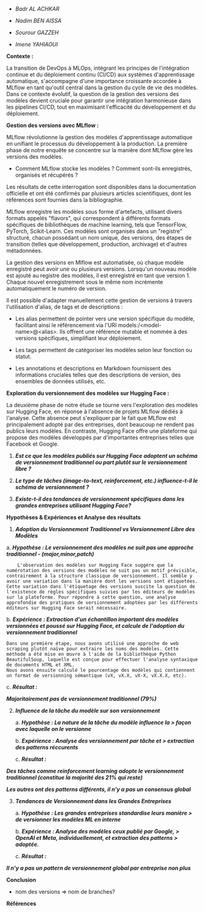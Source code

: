 - _Badr AL ACHKAR_

- _Nadim BEN AISSA_

- _Sourour GAZZEH_

- _Imene YAHIAOUI_

**Contexte :**

La transition de DevOps à MLOps, intégrant les principes de
l\'intégration continue et du déploiement continu (CI/CD) aux systèmes
d\'apprentissage automatique, s\'accompagne d\'une importance croissante
accordée à MLflow en tant qu\'outil central dans la gestion du cycle de
vie des modèles. Dans ce contexte évolutif, la question de la gestion
des versions des modèles devient cruciale pour garantir une intégration
harmonieuse dans les pipelines CI/CD, tout en maximisant l\'efficacité
du développement et du déploiement.

**Gestion des versions avec MLflow :**

MLflow révolutionne la gestion des modèles d\'apprentissage automatique
en unifiant le processus du développement à la production. La première
phase de notre enquête se concentre sur la manière dont MLflow gère les
versions des modèles.

- Comment MLflow stocke les modèles ? Comment sont-ils enregistrés, organisés et récupérés ?

Les résultats de cette interrogation sont disponibles dans la
documentation officielle et ont été confirmés par plusieurs articles
scientifiques, dont les références sont fournies dans la bibliographie.

MLflow enregistre les modèles sous forme d\'artefacts, utilisant divers
formats appelés \"flavors\", qui correspondent à différents formats
spécifiques de bibliothèques de machine learning, tels que TensorFlow,
PyTorch, Scikit-Learn. Ces modèles sont organisés dans un \"registre\"
structuré, chacun possédant un nom unique, des versions, des étapes de
transition (telles que développement, production, archivage) et
d\'autres métadonnées.

La gestion des versions en Mlflow est automatisée, où chaque modèle
enregistré peut avoir une ou plusieurs versions. Lorsqu\'un nouveau
modèle est ajouté au registre des modèles, il est enregistré en tant que
version 1. Chaque nouvel enregistrement sous le même nom incrémente
automatiquement le numéro de version.

Il est possible d\'adapter manuellement cette gestion de versions à
travers l\'utilisation d\'alias, de tags et de descriptions :

- Les alias permettent de pointer vers une version spécifique du
  modèle, facilitant ainsi le référencement via l\'URI
  models:/\<model-name\>@\<alias\>. Ils offrent une référence
  mutable et nommée à des versions spécifiques, simplifiant leur
  déploiement.

- Les tags permettent de catégoriser les modèles selon leur fonction
  ou statut.

- Les annotations et descriptions en Markdown fournissent des
  informations cruciales telles que des descriptions de version, des
  ensembles de données utilisés, etc.

**Exploration du versionnement des modèles sur Hugging Face :**

La deuxième phase de notre étude se tourne vers l\'exploration des
modèles sur Hugging Face, en réponse à l\'absence de projets MLflow
dédiés à l\'analyse. Cette absence peut s\'expliquer par le fait que
MLflow est principalement adopté par des entreprises, dont beaucoup ne
rendent pas publics leurs modèles. En contraste, Hugging Face offre une
plateforme qui propose des modèles développés par d\'importantes
entreprises telles que Facebook et Google.

1.  **_Est ce que les modèles publiés sur Hugging Face adoptent un
    schéma de versionnement traditionnel ou part plutôt sur le
    versionnement libre ?_**

2.  **_Le type de tâches (image-to-text, reinforcement, etc.)
    influence-t-il le schéma de versionnement ?_**

3.  **_Existe-t-il des tendances de versionnement spécifiques dans les grandes entreprises utilisant Hugging Face?_**

**Hypothèses & Expériences et Analyse des résultats**

1.  **_Adoption du Versionnement Traditionnel vs Versionnement Libre des
    Modèles_**

a. **_Hypothèse : Le versionnement des modèles ne suit pas une
approche traditionnel - (major,minor,patch)_**

        L'observation des modèles sur Hugging Face suggère que la numérotation des versions des modèles ne suit pas un motif prévisible, contrairement à la structure classique de versionnement. Il semble y avoir une variation dans la manière dont les versions sont étiquetées. Cette variation dans l'étiquetage des versions suscite la question de l'existence de règles spécifiques suivies par les éditeurs de modèles sur la plateforme. Pour répondre à cette question, une analyse approfondie des pratiques de versionnement adoptées par les différents éditeurs sur Hugging Face serait nécessaire.

b. **_Expérience : Extraction d'un échantillon important des modèles
versionnées et poussé sur Hugging Face, et calcule de l'adoption
du versionnement traditionnel_**

    Dans une première étape, nous avons utilisé une approche de web scraping plutôt naïve pour extraire les noms des modèles. Cette méthode a été mise en œuvre à l'aide de la bibliothèque Python BeautifulSoup, laquelle est conçue pour effectuer l'analyse syntaxique de documents HTML et XML.
    Nous avons ensuite calculé le pourcentage des modèles qui contiennent un format de versionning sémantique (vX, vX.X, vX-X, vX.X.X, etc).

c. **_Résultat :_**

**_Majoritairement pas de versionnement traditionnel (79%)_**

2.  **_Influence de la tâche du modèle sur son versionnement_**

    a. **_Hypothèse : La nature de la tâche du modèle influence la > façon avec laquelle on le versionne_**

    b. **_Expérience : Analyse des versionnement par tâche et > extraction des patterns réccurents_**

    c. **_Résultat :_**

**_Des tâches comme reinforcement learning adopte le versionnement
traditionnel (constitue la majorité des 21% qui reste)_**

**_Les autres ont des patterns différents, il n'y a pas un consensus
global_**

3.  **_Tendances de Versionnement dans les Grandes Entreprises_**

    a. **_Hypothèse : Les grandes entreprises standardise leurs manière > de versionner les modèles ML en interne_**

    b. **_Expérience : Analyse des modèles ceux publié par Google, > OpenAI et Meta, individuellement, et extraction des patterns > adoptée._**

    c. **_Résultat :_**

**_Il n'y a pas un pattern de versionnement global par entreprise non
plus_**

**Conclusion**

- nom des versions =\> nom de branches?

**Références**
